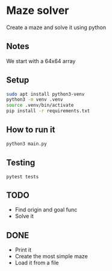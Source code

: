 
# Maze solver

Create a maze and solve it using python

## Notes

We start with a 64x64 array

## Setup

```bash
sudo apt install python3-venv
python3 -m venv .venv
source .venv/bin/activate
pip install -r requirements.txt
```

## How to run it

```bash
python3 main.py
```
## Testing

```
pytest tests
```

## TODO

- Find origin and goal func
- Solve it

## DONE

- Print it
- Create the most simple maze
- Load it from a file
